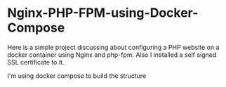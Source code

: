 # Nginx-PHP-FPM-using-Docker-Compose

Here is a simple project discussing about configuring a PHP website on a docker container using Nginx and php-fpm. Also I installed a self signed SSL certificate to it.

I'm using docker compose to build the structure
